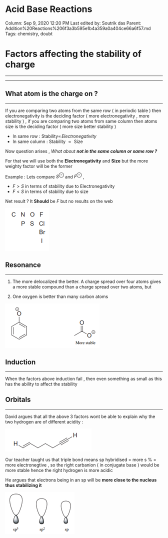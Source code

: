 # Acid Base Reactions

Column: Sep 9, 2020 12:20 PM
Last edited by: Soutrik das
Parent: Addition%20Reactions%206f3a3b595e1b4a359a0a404ce66a6f57.md
Tags: chemistry, doubt

# Factors affecting the stability of charge

---

---

## What atom is the charge on ?

---

If you are comparing two atoms from the same row ( in periodic table ) then electronegativity is the deciding factor  ( more electronegativity , more stability ) , if you are comparing two atoms from same column then atoms size is the deciding factor ( more size better stability )

- In same row : $\text{Stability} \propto \!  Electronegativity$
- In same column : $\text{Stability } \propto \text{ Size }$

Now question arises , *What about **not in the same column or same row ?***

For that we will use both the **Electronegativity** and **Size** but the more weighty factor will be the former

Example : Lets compare $S^{\ominus}$ and $F^{\ominus}$ , 

- $F>S$ in terms of stability due to Electronegativity
- $F<S$ in terms of stability due to size

Net result ?  It **Should** be $F$ but no results on the web 

![Acid%20Base%20Reactions%20593773d95a39437db5cfe95b27604de4/Untitled.png](Acid%20Base%20Reactions%20593773d95a39437db5cfe95b27604de4/Untitled.png)

## Resonance

---

1. The more delocalized the better. A charge spread over four atoms gives a more stable compound than a charge spread over two atoms, but

2. One oxygen is better than many carbon atoms

![Acid%20Base%20Reactions%20593773d95a39437db5cfe95b27604de4/Untitled%201.png](Acid%20Base%20Reactions%20593773d95a39437db5cfe95b27604de4/Untitled%201.png)

## Induction

---

When the factors above induction fail , then even something as small as this has the ability to affect the stability 

## Orbitals

---

David argues that all the above 3 factors wont be able to explain why the two hydrogen are of different acidity :

![Acid%20Base%20Reactions%20593773d95a39437db5cfe95b27604de4/Untitled%202.png](Acid%20Base%20Reactions%20593773d95a39437db5cfe95b27604de4/Untitled%202.png)

Our teacher taught us that triple bond means sp hybridised = more s % = more electronegtive , so the right carbanion ( in conjugate base ) would be more stable hence the right hydrogen is more acidic 

He argues that electrons being in an sp will be **more close to the nucleus thus stabilizing it** 

![Acid%20Base%20Reactions%20593773d95a39437db5cfe95b27604de4/Untitled%203.png](Acid%20Base%20Reactions%20593773d95a39437db5cfe95b27604de4/Untitled%203.png)